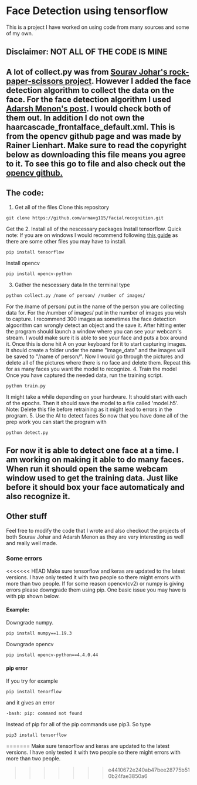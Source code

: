 # Face Detection using tensorflow
This is a project I have worked on using code from many sources and some of my own.
## Disclaimer: NOT ALL OF THE CODE IS MINE
A lot of collect.py was from <a href ="https://github.com/SouravJohar/rock-paper-scissors ">Sourav Johar's rock-paper-scissors project</a>. However I added the face detection algorithm to collect the data on the face. For the face detection algorithm I used <a href="https://towardsdatascience.com/face-detection-in-2-minutes-using-opencv-python-90f89d7c0f81"> Adarsh Menon's post</a>. I would check both of them out. In addition I do not own the haarcascade_frontalface_default.xml. This is from the opencv github page and was made by Rainer Lienhart. Make sure to read the copyright below as downloading this file means you agree to it. To see this go to file and also check out the <a href ="https://github.com/opencv/opencv/blob/master/data/haarcascades/haarcascade_frontalface_default.xml">opencv github.</a>
---

## The code:
1. Get all of the files
Clone this repository
```shell
git clone https://github.com/arnavg115/facialrecognition.git
```
Get the 
2. Install all of the nescessary packages
Install tensorflow.
Quick note: If you are on windows I would recommend following <a href= "https://www.tensorflow.org/install/pip"> this guide</a> as there are some other files you may have to install.
```shell
pip install tensorflow
```
Install opencv
```shell
pip install opencv-python
```
3. Gather the nescessary data
In the terminal type
```shell
python collect.py /name of person/ /number of images/
```
For the /name of person/ put in the name of the person you are collecting data for. For the /number of images/ put in the number of images you wish to capture. I recommend 300 images as sometimes the face detection algoorithm can wrongly detect an object and the save it. After hitting enter the program should launch a window where you can see your webcam's stream. I would make sure it is able to see your face and puts a box around it. Once this is done hit A on your keyboard for it to start capturing images. It should create a folder under the name "image_data" and the images will be saved to "/name of person/". Now I would go through the pictures and delete all of the pictures where there is no face and delete them. Repeat this for as many faces you want the model to recognize.
4. Train the model
Once you have captured the needed data, run the training script.
```shell
python train.py
```
It might take a while depending on your hardware. It should start with each of the epochs. Then it should save the model to a file called 'model.h5'. 
Note: Delete this file before retraining as it might lead to errors in the program. 
5. Use the AI to detect faces
So now that you have done all of the prep work you can start the program with
```shell
python detect.py
```
For now it is able to detect one face at a time. I am working on making it able to do many faces. When run it should open the same webcam window used to get the training data. Just like before it should box your face automaticaly and also recognize it.
---
## Other stuff
Feel free to modify the code that I wrote and also checkout the projects of both Sourav Johar and Adarsh Menon as they are very interesting as well and really well made.
### Some errors
<<<<<<< HEAD
Make sure tensorflow and keras are updated to the latest versions. I have only tested it with two people so there might errors with more than two people. If for some reason opencv(cv2) or numpy is giving errors please downgrade them using pip. One basic issue you may have is with pip shown below.
#### Example:
Downgrade numpy.
```shell
pip install numpy==1.19.3
```
Downgrade opencv
```shell
pip install opencv-python==4.4.0.44
```
#### pip error
If you try for example
```shell
pip install tenorflow
```
and it gives an error
```shell
-bash: pip: command not found
```
Instead of pip for all of the pip commands use pip3. So type
```shell
pip3 install tensorflow
```
=======
Make sure tensorflow and keras are updated to the latest versions. I have only tested it with two people so there might errors with more than two people.  
>>>>>>> e4410672e240ab47bee28775b510b24fae3850a6
